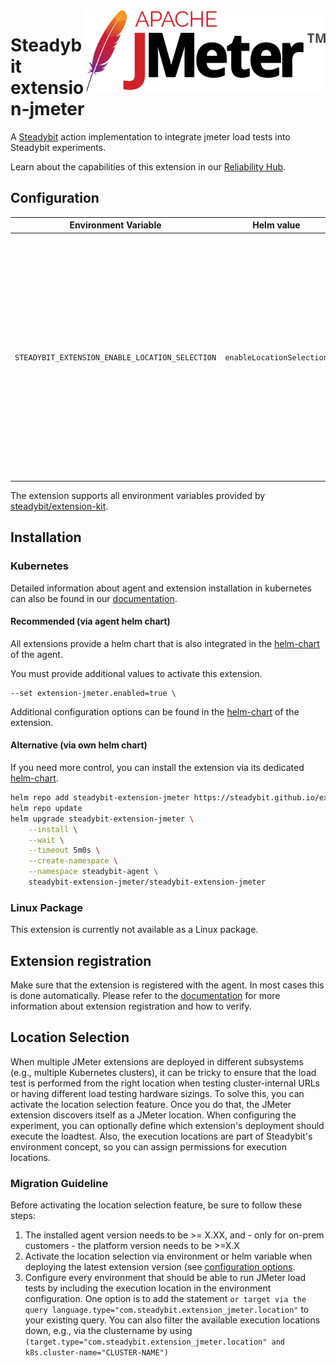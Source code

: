 <img src="./logo.png" height="130" align="right" alt="JMeter logo">

# Steadybit extension-jmeter

A [Steadybit](https://www.steadybit.com/) action implementation to integrate jmeter load tests into Steadybit experiments.

Learn about the capabilities of this extension in our [Reliability Hub](https://hub.steadybit.com/extension/com.steadybit.extension_jmeter).

## Configuration

| Environment Variable                            | Helm value                | Meaning                                                                                                                                                                                              | required | default |
|-------------------------------------------------|---------------------------|------------------------------------------------------------------------------------------------------------------------------------------------------------------------------------------------------|----------|---------|
| `STEADYBIT_EXTENSION_ENABLE_LOCATION_SELECTION` | `enableLocationSelection` | By default, the platform will select a random instance when executing actions from this extension. If you enable location selection, users can optionally specify the location via target selection. | no       | false   |

The extension supports all environment variables provided by [steadybit/extension-kit](https://github.com/steadybit/extension-kit#environment-variables).

## Installation

### Kubernetes

Detailed information about agent and extension installation in kubernetes can also be found in
our [documentation](https://docs.steadybit.com/install-and-configure/install-agent/install-on-kubernetes).

#### Recommended (via agent helm chart)

All extensions provide a helm chart that is also integrated in the
[helm-chart](https://github.com/steadybit/helm-charts/tree/main/charts/steadybit-agent) of the agent.

You must provide additional values to activate this extension.

```
--set extension-jmeter.enabled=true \
```

Additional configuration options can be found in
the [helm-chart](https://github.com/steadybit/extension-jmeter/blob/main/charts/steadybit-extension-jmeter/values.yaml) of the
extension.

#### Alternative (via own helm chart)

If you need more control, you can install the extension via its
dedicated [helm-chart](https://github.com/steadybit/extension-jmeter/blob/main/charts/steadybit-extension-jmeter).

```bash
helm repo add steadybit-extension-jmeter https://steadybit.github.io/extension-jmeter
helm repo update
helm upgrade steadybit-extension-jmeter \
    --install \
    --wait \
    --timeout 5m0s \
    --create-namespace \
    --namespace steadybit-agent \
    steadybit-extension-jmeter/steadybit-extension-jmeter
```

### Linux Package

This extension is currently not available as a Linux package.

## Extension registration

Make sure that the extension is registered with the agent. In most cases this is done automatically. Please refer to
the [documentation](https://docs.steadybit.com/install-and-configure/install-agent/extension-discovery) for more
information about extension registration and how to verify.

## Location Selection
When multiple JMeter extensions are deployed in different subsystems (e.g., multiple Kubernetes clusters), it can be tricky to ensure that the load test is performed from the right location when testing cluster-internal URLs or having different load testing hardware sizings.
To solve this, you can activate the location selection feature.
Once you do that, the JMeter extension discovers itself as a JMeter location.
When configuring the experiment, you can optionally define which extension's deployment should execute the loadtest.
Also, the execution locations are part of Steadybit's environment concept, so you can assign permissions for execution locations.

### Migration Guideline
Before activating the location selection feature, be sure to follow these steps:
1. The installed agent version needs to be >= X.XX, and - only for on-prem customers - the platform version needs to be >=X.X
2. Activate the location selection via environment or helm variable when deploying the latest extension version (see [configuration options](#configuration).
3. Configure every environment that should be able to run JMeter load tests by including the execution location in the environment configuration.
   One option is to add the statement `or target via the query language.type="com.steadybit.extension_jmeter.location"` to your existing query.
   You can also filter the available execution locations down, e.g., via the clustername by using `(target.type="com.steadybit.extension_jmeter.location" and k8s.cluster-name="CLUSTER-NAME")`

